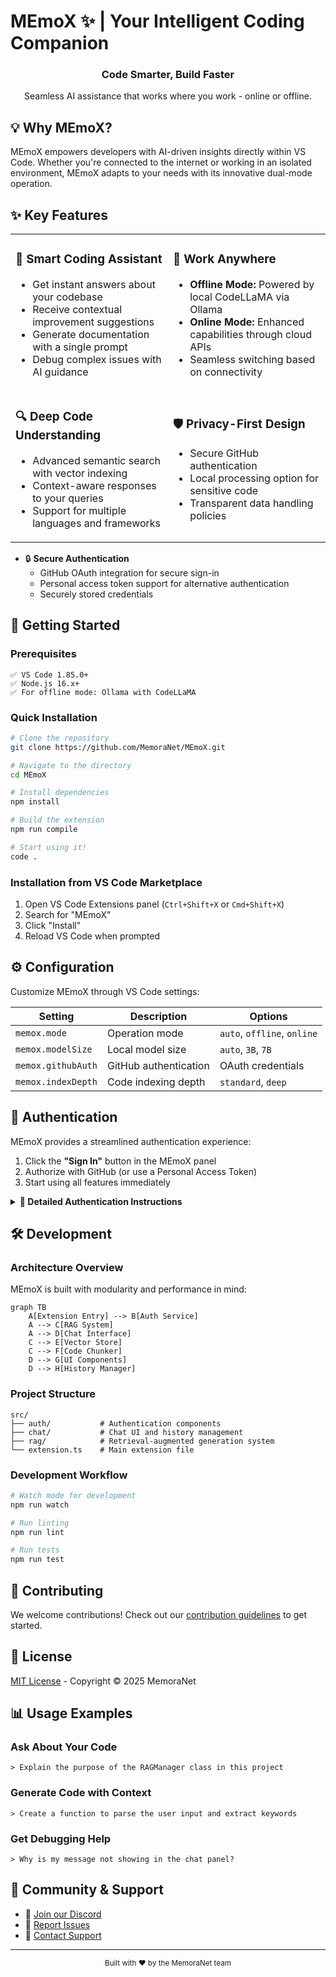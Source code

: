 # MEmoX ✨ | Your Intelligent Coding Companion

<div align="center">
  <!-- Logo commented out until proper image is available -->
  <!-- <img src="https://github.com/MemoraNet/MEmoX/raw/main/resources/icon.png" alt="MEmoX Logo" width="120"/> -->
  <h3>Code Smarter, Build Faster</h3>
  <p>Seamless AI assistance that works where you work - online or offline.</p>
</div>

## 💡 Why MEmoX?

MEmoX empowers developers with AI-driven insights directly within VS Code. Whether you're connected to the internet or working in an isolated environment, MEmoX adapts to your needs with its innovative dual-mode operation.

## ✨ Key Features

<table>
  <tr>
    <td width="50%">
      <h3>🧠 Smart Coding Assistant</h3>
      <ul>
        <li>Get instant answers about your codebase</li>
        <li>Receive contextual improvement suggestions</li>
        <li>Generate documentation with a single prompt</li>
        <li>Debug complex issues with AI guidance</li>
      </ul>
    </td>
    <td width="50%">
      <h3>🔄 Work Anywhere</h3>
      <ul>
        <li><b>Offline Mode:</b> Powered by local CodeLLaMA via Ollama</li>
        <li><b>Online Mode:</b> Enhanced capabilities through cloud APIs</li>
        <li>Seamless switching based on connectivity</li>
      </ul>
    </td>
  </tr>
  <tr>
    <td width="50%">
      <h3>🔍 Deep Code Understanding</h3>
      <ul>
        <li>Advanced semantic search with vector indexing</li>
        <li>Context-aware responses to your queries</li>
        <li>Support for multiple languages and frameworks</li>
      </ul>
    </td>
    <td width="50%">
      <h3>🛡️ Privacy-First Design</h3>
      <ul>
        <li>Secure GitHub authentication</li>
        <li>Local processing option for sensitive code</li>
        <li>Transparent data handling policies</li>
      </ul>
    </td>
  </tr>
</table>

- 🔒 **Secure Authentication**
  - GitHub OAuth integration for secure sign-in
  - Personal access token support for alternative authentication
  - Securely stored credentials

## 🚀 Getting Started

### Prerequisites

```
✅ VS Code 1.85.0+
✅ Node.js 16.x+
✅ For offline mode: Ollama with CodeLLaMA
```

### Quick Installation

```bash
# Clone the repository
git clone https://github.com/MemoraNet/MEmoX.git

# Navigate to the directory
cd MEmoX

# Install dependencies
npm install

# Build the extension
npm run compile

# Start using it!
code .
```

### Installation from VS Code Marketplace

1. Open VS Code Extensions panel (`Ctrl+Shift+X` or `Cmd+Shift+X`)
2. Search for "MEmoX"
3. Click "Install"
4. Reload VS Code when prompted

## ⚙️ Configuration

Customize MEmoX through VS Code settings:

| Setting | Description | Options |
|---------|-------------|---------|
| `memox.mode` | Operation mode | `auto`, `offline`, `online` |
| `memox.modelSize` | Local model size | `auto`, `3B`, `7B` |
| `memox.githubAuth` | GitHub authentication | OAuth credentials |
| `memox.indexDepth` | Code indexing depth | `standard`, `deep` |

## 🔐 Authentication

MEmoX provides a streamlined authentication experience:

1. Click the **"Sign In"** button in the MEmoX panel
2. Authorize with GitHub (or use a Personal Access Token)
3. Start using all features immediately

<details>
<summary><b>📘 Detailed Authentication Instructions</b></summary>

For enterprise setups and custom configurations, see our [Authentication Guide](docs/authentication.md).
</details>

## 🛠️ Development

### Architecture Overview

MEmoX is built with modularity and performance in mind:

```mermaid
graph TB
    A[Extension Entry] --> B[Auth Service]
    A --> C[RAG System]
    A --> D[Chat Interface]
    C --> E[Vector Store]
    C --> F[Code Chunker]
    D --> G[UI Components]
    D --> H[History Manager]
```

### Project Structure

```
src/
├── auth/           # Authentication components
├── chat/           # Chat UI and history management
├── rag/            # Retrieval-augmented generation system
└── extension.ts    # Main extension file
```

### Development Workflow

```bash
# Watch mode for development
npm run watch

# Run linting
npm run lint

# Run tests
npm run test
```

## 👥 Contributing

We welcome contributions! Check out our [contribution guidelines](CONTRIBUTING.md) to get started.

## 📄 License

[MIT License](LICENSE) - Copyright © 2025 MemoraNet

## 📊 Usage Examples

### Ask About Your Code

```
> Explain the purpose of the RAGManager class in this project
```

### Generate Code with Context

```
> Create a function to parse the user input and extract keywords
```

### Get Debugging Help

```
> Why is my message not showing in the chat panel?
```

## 🌟 Community & Support

- 💬 [Join our Discord](https://discord.gg/memox)
- 🐛 [Report Issues](https://github.com/MemoraNet/MEmoX/issues)
- 📧 [Contact Support](mailto:support@memoranet.com)

---

<div align="center">
  <sub>Built with ❤️ by the MemoraNet team</sub>
</div>